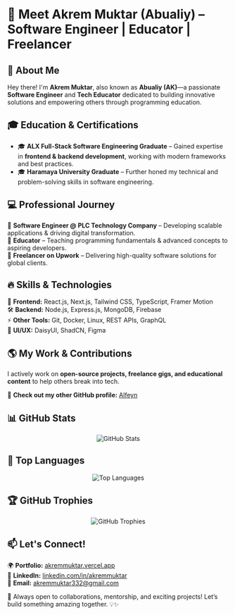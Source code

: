 # 👋 Meet Akrem Muktar (Abualiy) – Software Engineer | Educator | Freelancer  

## 🚀 About Me  
Hey there! I'm **Akrem Muktar**, also known as **Abualiy (AK)**—a passionate **Software Engineer** and **Tech Educator** dedicated to building innovative solutions and empowering others through programming education.  

## 🎓 Education & Certifications  
- 🎓 **ALX Full-Stack Software Engineering Graduate** – Gained expertise in **frontend & backend development**, working with modern frameworks and best practices.  
- 🎓 **Haramaya University Graduate** – Further honed my technical and problem-solving skills in software engineering.  

## 💻 Professional Journey  
🔹 **Software Engineer @ PLC Technology Company** – Developing scalable applications & driving digital transformation.  
🔹 **Educator** – Teaching programming fundamentals & advanced concepts to aspiring developers.  
🔹 **Freelancer on Upwork** – Delivering high-quality software solutions for global clients.  

## 🔥 Skills & Technologies  
🚀 **Frontend:** React.js, Next.js, Tailwind CSS, TypeScript, Framer Motion  
🛠 **Backend:** Node.js, Express.js, MongoDB, Firebase  
⚡ **Other Tools:** Git, Docker, Linux, REST APIs, GraphQL  
🎨 **UI/UX:** DaisyUI, ShadCN, Figma  

## 🌎 My Work & Contributions  
I actively work on **open-source projects, freelance gigs, and educational content** to help others break into tech.  

📌 **Check out my other GitHub profile:** [Alfeyn](https://github.com/Alfeyn)  

## 📊 GitHub Stats  
<div align="center">
  <img src="https://github-readme-stats.vercel.app/api?username=Abualiy&show_icons=true&theme=radical" alt="GitHub Stats" />
</div>  

## 🚀 Top Languages  
<div align="center">
  <img src="https://github-readme-stats.vercel.app/api/top-langs/?username=Abualiy&layout=compact&theme=radical" alt="Top Languages" />
</div>  

## 🏆 GitHub Trophies  
<div align="center">
  <img src="https://github-profile-trophy.vercel.app/?username=Abualiy&theme=radical&margin-w=15&margin-h=15" alt="GitHub Trophies" />
</div>  

## 📫 Let's Connect!  
🌍 **Portfolio:** [akremmuktar.vercel.app](https://akremmuktar.vercel.app/)  
💼 **LinkedIn:** [linkedin.com/in/akremmuktar](#)  
📩 **Email:** [akremmuktar332@gmail.com](#)  

🔹 Always open to collaborations, mentorship, and exciting projects! Let’s build something amazing together. 💡✨  
